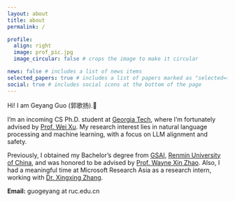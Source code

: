 ```yaml
---
layout: about
title: about
permalink: /

profile:
  align: right
  image: prof_pic.jpg
  image_circular: false # crops the image to make it circular

news: false # includes a list of news items
selected_papers: true # includes a list of papers marked as "selected={true}"
social: true # includes social icons at the bottom of the page
---
```


Hi! I am Geyang Guo (郭歌扬).👋

I’m an incoming CS Ph.D. student at [Georgia Tech](https://www.cc.gatech.edu/degree-programs/phd-computer-science), where I’m fortunately advised by [Prof. Wei Xu](https://cocoxu.github.io).
My research interest lies in natural language processing and machine learning, with a focus on LLM alignment and safety.

Previously, I obtained my Bachelor’s degree from [GSAI](http://ai.ruc.edu.cn), [Renmin University of China](https://www.ruc.edu.cn), and was honored to be advised by [Prof. Wayne Xin Zhao](https://scholar.google.com/citations?user=JNhNacoAAAAJ).
Also, I had a meaningful time at Microsoft Research Asia as a research intern, working with [Dr. Xingxing Zhang](https://xingxingzhang.github.io).


**Email:** guogeyang at ruc.edu.cn
